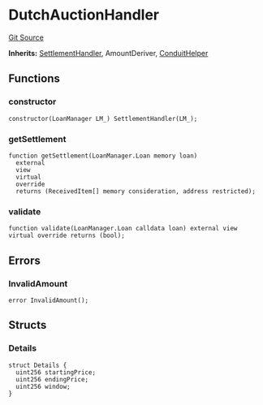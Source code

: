# DutchAuctionHandler
[Git Source](https://github.com/AstariaXYZ/starport/blob/62254f50a959b2db00a7aa352d8f4d9e5269a8bb/src/handlers/DutchAuctionHandler.sol)

**Inherits:**
[SettlementHandler](/src/handlers/SettlementHandler.sol/abstract.SettlementHandler.md), AmountDeriver, [ConduitHelper](/src/ConduitHelper.sol/abstract.ConduitHelper.md)


## Functions
### constructor


```solidity
constructor(LoanManager LM_) SettlementHandler(LM_);
```

### getSettlement


```solidity
function getSettlement(LoanManager.Loan memory loan)
  external
  view
  virtual
  override
  returns (ReceivedItem[] memory consideration, address restricted);
```

### validate


```solidity
function validate(LoanManager.Loan calldata loan) external view virtual override returns (bool);
```

## Errors
### InvalidAmount

```solidity
error InvalidAmount();
```

## Structs
### Details

```solidity
struct Details {
  uint256 startingPrice;
  uint256 endingPrice;
  uint256 window;
}
```

